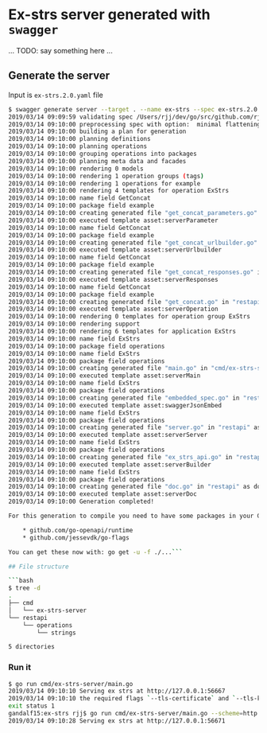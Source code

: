 # Ex-strs server generated with `swagger`

... TODO: say something here ...

## Generate the server

Input is `ex-strs.2.0.yaml` file


```bash
$ swagger generate server --target . --name ex-strs --spec ex-strs.2.0.yaml
2019/03/14 09:09:59 validating spec /Users/rjj/dev/go/src/github.com/rjj-work/orlando-go/meetup201903/generated-servers/swagger/ex-strs/ex-strs.2.0.yaml
2019/03/14 09:10:00 preprocessing spec with option:  minimal flattening
2019/03/14 09:10:00 building a plan for generation
2019/03/14 09:10:00 planning definitions
2019/03/14 09:10:00 planning operations
2019/03/14 09:10:00 grouping operations into packages
2019/03/14 09:10:00 planning meta data and facades
2019/03/14 09:10:00 rendering 0 models
2019/03/14 09:10:00 rendering 1 operation groups (tags)
2019/03/14 09:10:00 rendering 1 operations for example
2019/03/14 09:10:00 rendering 4 templates for operation ExStrs
2019/03/14 09:10:00 name field GetConcat
2019/03/14 09:10:00 package field example
2019/03/14 09:10:00 creating generated file "get_concat_parameters.go" in "restapi/operations/example" as parameters
2019/03/14 09:10:00 executed template asset:serverParameter
2019/03/14 09:10:00 name field GetConcat
2019/03/14 09:10:00 package field example
2019/03/14 09:10:00 creating generated file "get_concat_urlbuilder.go" in "restapi/operations/example" as urlbuilder
2019/03/14 09:10:00 executed template asset:serverUrlbuilder
2019/03/14 09:10:00 name field GetConcat
2019/03/14 09:10:00 package field example
2019/03/14 09:10:00 creating generated file "get_concat_responses.go" in "restapi/operations/example" as responses
2019/03/14 09:10:00 executed template asset:serverResponses
2019/03/14 09:10:00 name field GetConcat
2019/03/14 09:10:00 package field example
2019/03/14 09:10:00 creating generated file "get_concat.go" in "restapi/operations/example" as handler
2019/03/14 09:10:00 executed template asset:serverOperation
2019/03/14 09:10:00 rendering 0 templates for operation group ExStrs
2019/03/14 09:10:00 rendering support
2019/03/14 09:10:00 rendering 6 templates for application ExStrs
2019/03/14 09:10:00 name field ExStrs
2019/03/14 09:10:00 package field operations
2019/03/14 09:10:00 name field ExStrs
2019/03/14 09:10:00 package field operations
2019/03/14 09:10:00 creating generated file "main.go" in "cmd/ex-strs-server" as main
2019/03/14 09:10:00 executed template asset:serverMain
2019/03/14 09:10:00 name field ExStrs
2019/03/14 09:10:00 package field operations
2019/03/14 09:10:00 creating generated file "embedded_spec.go" in "restapi" as embedded_spec
2019/03/14 09:10:00 executed template asset:swaggerJsonEmbed
2019/03/14 09:10:00 name field ExStrs
2019/03/14 09:10:00 package field operations
2019/03/14 09:10:00 creating generated file "server.go" in "restapi" as server
2019/03/14 09:10:00 executed template asset:serverServer
2019/03/14 09:10:00 name field ExStrs
2019/03/14 09:10:00 package field operations
2019/03/14 09:10:00 creating generated file "ex_strs_api.go" in "restapi/operations" as builder
2019/03/14 09:10:00 executed template asset:serverBuilder
2019/03/14 09:10:00 name field ExStrs
2019/03/14 09:10:00 package field operations
2019/03/14 09:10:00 creating generated file "doc.go" in "restapi" as doc
2019/03/14 09:10:00 executed template asset:serverDoc
2019/03/14 09:10:00 Generation completed!

For this generation to compile you need to have some packages in your GOPATH:

	* github.com/go-openapi/runtime
	* github.com/jessevdk/go-flags

You can get these now with: go get -u -f ./...```

## File structure

```bash
$ tree -d
.
├── cmd
│   └── ex-strs-server
└── restapi
    └── operations
        └── strings

5 directories
```

### Run it

```bash
$ go run cmd/ex-strs-server/main.go
2019/03/14 09:10:10 Serving ex strs at http://127.0.0.1:56667
2019/03/14 09:10:10 the required flags `--tls-certificate` and `--tls-key` were not specified
exit status 1
gandalf15:ex-strs rjj$ go run cmd/ex-strs-server/main.go --scheme=http
2019/03/14 09:10:28 Serving ex strs at http://127.0.0.1:56671
```
